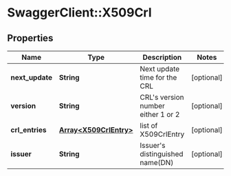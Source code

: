 # SwaggerClient::X509Crl

## Properties
Name | Type | Description | Notes
------------ | ------------- | ------------- | -------------
**next_update** | **String** | Next update time for the CRL | [optional] 
**version** | **String** | CRL&#39;s version number either 1 or 2 | [optional] 
**crl_entries** | [**Array&lt;X509CrlEntry&gt;**](X509CrlEntry.md) | list of X509CrlEntry | [optional] 
**issuer** | **String** | Issuer&#39;s distinguished name(DN) | [optional] 


